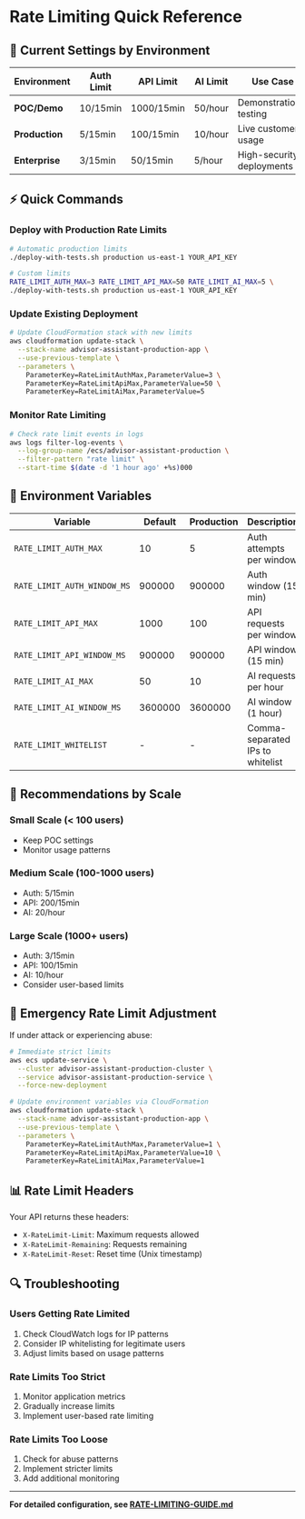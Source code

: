 # Rate Limiting Quick Reference

## 🚦 **Current Settings by Environment**

| Environment | Auth Limit | API Limit | AI Limit | Use Case |
|-------------|------------|-----------|----------|----------|
| **POC/Demo** | 10/15min | 1000/15min | 50/hour | Demonstrations, testing |
| **Production** | 5/15min | 100/15min | 10/hour | Live customer usage |
| **Enterprise** | 3/15min | 50/15min | 5/hour | High-security deployments |

## ⚡ **Quick Commands**

### **Deploy with Production Rate Limits**
```bash
# Automatic production limits
./deploy-with-tests.sh production us-east-1 YOUR_API_KEY

# Custom limits
RATE_LIMIT_AUTH_MAX=3 RATE_LIMIT_API_MAX=50 RATE_LIMIT_AI_MAX=5 \
./deploy-with-tests.sh production us-east-1 YOUR_API_KEY
```

### **Update Existing Deployment**
```bash
# Update CloudFormation stack with new limits
aws cloudformation update-stack \
  --stack-name advisor-assistant-production-app \
  --use-previous-template \
  --parameters \
    ParameterKey=RateLimitAuthMax,ParameterValue=3 \
    ParameterKey=RateLimitApiMax,ParameterValue=50 \
    ParameterKey=RateLimitAiMax,ParameterValue=5
```

### **Monitor Rate Limiting**
```bash
# Check rate limit events in logs
aws logs filter-log-events \
  --log-group-name /ecs/advisor-assistant-production \
  --filter-pattern "rate limit" \
  --start-time $(date -d '1 hour ago' +%s)000
```

## 🔧 **Environment Variables**

| Variable | Default | Production | Description |
|----------|---------|------------|-------------|
| `RATE_LIMIT_AUTH_MAX` | 10 | 5 | Auth attempts per window |
| `RATE_LIMIT_AUTH_WINDOW_MS` | 900000 | 900000 | Auth window (15 min) |
| `RATE_LIMIT_API_MAX` | 1000 | 100 | API requests per window |
| `RATE_LIMIT_API_WINDOW_MS` | 900000 | 900000 | API window (15 min) |
| `RATE_LIMIT_AI_MAX` | 50 | 10 | AI requests per hour |
| `RATE_LIMIT_AI_WINDOW_MS` | 3600000 | 3600000 | AI window (1 hour) |
| `RATE_LIMIT_WHITELIST` | - | - | Comma-separated IPs to whitelist |

## 🎯 **Recommendations by Scale**

### **Small Scale (< 100 users)**
- Keep POC settings
- Monitor usage patterns

### **Medium Scale (100-1000 users)**
- Auth: 5/15min
- API: 200/15min  
- AI: 20/hour

### **Large Scale (1000+ users)**
- Auth: 3/15min
- API: 100/15min
- AI: 10/hour
- Consider user-based limits

## 🚨 **Emergency Rate Limit Adjustment**

If under attack or experiencing abuse:

```bash
# Immediate strict limits
aws ecs update-service \
  --cluster advisor-assistant-production-cluster \
  --service advisor-assistant-production-service \
  --force-new-deployment

# Update environment variables via CloudFormation
aws cloudformation update-stack \
  --stack-name advisor-assistant-production-app \
  --use-previous-template \
  --parameters \
    ParameterKey=RateLimitAuthMax,ParameterValue=1 \
    ParameterKey=RateLimitApiMax,ParameterValue=10 \
    ParameterKey=RateLimitAiMax,ParameterValue=1
```

## 📊 **Rate Limit Headers**

Your API returns these headers:
- `X-RateLimit-Limit`: Maximum requests allowed
- `X-RateLimit-Remaining`: Requests remaining
- `X-RateLimit-Reset`: Reset time (Unix timestamp)

## 🔍 **Troubleshooting**

### **Users Getting Rate Limited**
1. Check CloudWatch logs for IP patterns
2. Consider IP whitelisting for legitimate users
3. Adjust limits based on usage patterns

### **Rate Limits Too Strict**
1. Monitor application metrics
2. Gradually increase limits
3. Implement user-based rate limiting

### **Rate Limits Too Loose**
1. Check for abuse patterns
2. Implement stricter limits
3. Add additional monitoring

---

**For detailed configuration, see [RATE-LIMITING-GUIDE.md](RATE-LIMITING-GUIDE.md)**